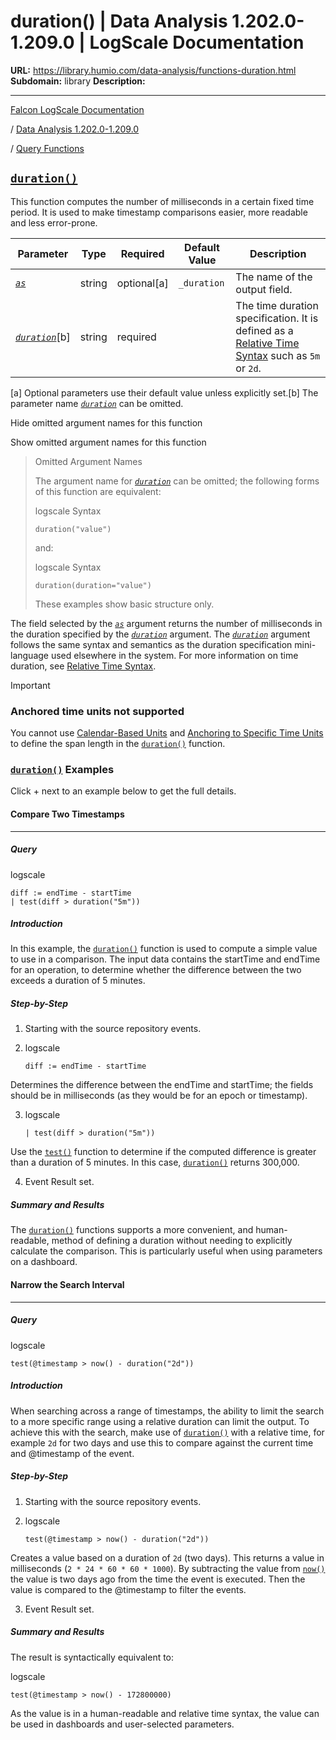 # duration() | Data Analysis 1.202.0-1.209.0 | LogScale Documentation

**URL:** https://library.humio.com/data-analysis/functions-duration.html
**Subdomain:** library
**Description:** 

---

[Falcon LogScale Documentation](https://library.humio.com)

/ [Data Analysis 1.202.0-1.209.0](data-analysis-docs.html)

/ [Query Functions](functions.html)

## [`duration()`](functions-duration.html "duration\(\)")

This function computes the number of milliseconds in a certain fixed time period. It is used to make timestamp comparisons easier, more readable and less error-prone. 

Parameter| Type| Required| Default Value| Description  
---|---|---|---|---  
[ _`as`_](functions-duration.html#query-functions-duration-as)|  string| optional[a] | `_duration`|  The name of the output field.   
[_`duration`_](functions-duration.html#query-functions-duration-duration)[b]| string| required |  |  The time duration specification. It is defined as a [Relative Time Syntax](syntax-time-relative.html "Relative Time Syntax") such as `5m` or `2d`.   
[a] Optional parameters use their default value unless explicitly set.[b] The parameter name [_`duration`_](functions-duration.html#query-functions-duration-duration) can be omitted.  
  
Hide omitted argument names for this function

Show omitted argument names for this function

> Omitted Argument Names
> 
> The argument name for [_`duration`_](functions-duration.html#query-functions-duration-duration) can be omitted; the following forms of this function are equivalent:
> 
> logscale Syntax
>     
>     
>     duration("value")
> 
> and:
> 
> logscale Syntax
>     
>     
>     duration(duration="value")
> 
> These examples show basic structure only.

The field selected by the [_`as`_](functions-duration.html#query-functions-duration-as) argument returns the number of milliseconds in the duration specified by the [_`duration`_](functions-duration.html#query-functions-duration-duration) argument. The [_`duration`_](functions-duration.html#query-functions-duration-duration) argument follows the same syntax and semantics as the duration specification mini-language used elsewhere in the system. For more information on time duration, see [Relative Time Syntax](syntax-time-relative.html "Relative Time Syntax"). 

Important

### Anchored time units not supported

You cannot use [Calendar-Based Units](syntax-time-relative.html#syntax-time-relative-advanced-calendar "Calendar-Based Units") and [Anchoring to Specific Time Units](syntax-time-relative.html#syntax-time-relative-advanced-anchor "Anchoring to Specific Time Units") to define the span length in the [`duration()`](functions-duration.html "duration\(\)") function. 

### [`duration()`](functions-duration.html "duration\(\)") Examples

Click + next to an example below to get the full details.

#### Compare Two Timestamps

****

##### Query

logscale
    
    
    diff := endTime - startTime
    | test(diff > duration("5m"))

##### Introduction

In this example, the [`duration()`](functions-duration.html "duration\(\)") function is used to compute a simple value to use in a comparison. The input data contains the startTime and endTime for an operation, to determine whether the difference between the two exceeds a duration of 5 minutes. 

##### Step-by-Step

  1. Starting with the source repository events.

  2. logscale
         
         diff := endTime - startTime

Determines the difference between the endTime and startTime; the fields should be in milliseconds (as they would be for an epoch or timestamp). 

  3. logscale
         
         | test(diff > duration("5m"))

Use the [`test()`](functions-test.html "test\(\)") function to determine if the computed difference is greater than a duration of 5 minutes. In this case, [`duration()`](functions-duration.html "duration\(\)") returns 300,000. 

  4. Event Result set.




##### Summary and Results

The [`duration()`](functions-duration.html "duration\(\)") functions supports a more convenient, and human-readable, method of defining a duration without needing to explicitly calculate the comparison. This is particularly useful when using parameters on a dashboard. 

#### Narrow the Search Interval

****

##### Query

logscale
    
    
    test(@timestamp > now() - duration("2d"))

##### Introduction

When searching across a range of timestamps, the ability to limit the search to a more specific range using a relative duration can limit the output. To achieve this with the search, make use of [`duration()`](functions-duration.html "duration\(\)") with a relative time, for example `2d` for two days and use this to compare against the current time and @timestamp of the event. 

##### Step-by-Step

  1. Starting with the source repository events.

  2. logscale
         
         test(@timestamp > now() - duration("2d"))

Creates a value based on a duration of `2d` (two days). This returns a value in milliseconds (`2 * 24 * 60 * 60 * 1000`). By subtracting the value from [`now()`](functions-now.html "now\(\)") the value is two days ago from the time the event is executed. Then the value is compared to the @timestamp to filter the events. 

  3. Event Result set.




##### Summary and Results

The result is syntactically equivalent to: 

logscale
    
    
    test(@timestamp > now() - 172800000)

As the value is in a human-readable and relative time syntax, the value can be used in dashboards and user-selected parameters.
